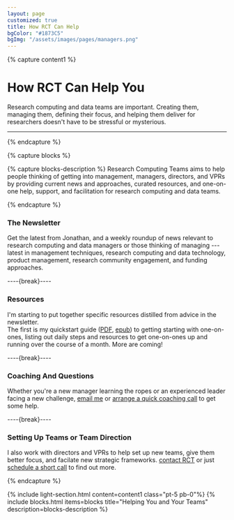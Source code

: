```yaml
---
layout: page
customized: true
title: How RCT Can Help
bgColor: "#1873C5"
bgImg: "/assets/images/pages/managers.png"
---
```


{% capture content1 %}

# How RCT Can Help You

Research computing and data teams are important.  Creating them, managing them, defining their focus, 
and helping them deliver for researchers doesn't have to be stressful or mysterious.

<hr>

{% endcapture %}

{% capture blocks %}


{% capture blocks-description %}
Research Computing Teams aims to help people thinking of getting into management, managers, directors, and VPRs by providing current news and approaches, curated resources, and one-on-one help, support, and
facilitation for research computing and data teams.

{% endcapture %}

### The Newsletter

Get the latest from Jonathan, and a weekly roundup of news relevant to research computing
and data managers or those thinking of managing --- latest in management techniques, 
research computing and data technology, product management, research community engagement, 
and funding approaches.

----{break}----

### Resources

I'm starting to put together specific resources distilled from advice in the newsletter.  
The first is my quickstart guide ([PDF](http://127.0.0.1:4000/pdfs/howto-one-on-ones.pdf), [epub](http://127.0.0.1:4000/pdfs/howto-one-on-ones.epub)) to getting starting with one-on-ones, listing out daily steps and resources to get one-on-ones up and running over the course of a month.  More are coming!

----{break}----

### Coaching And Questions

Whether you're a new manager learning the ropes or an
experienced leader facing a new challenge, 
[email me](mailto:jonathan@researchcomputingteams.org) or 
[arrange a quick coaching call](https://calendly.com/jonathandursi/coaching-questions)
to get some help.

----{break}----

### Setting Up Teams or Team Direction

I also work with directors and VPRs to help set up new teams,
give them better focus, and facilate new strategic frameworks.
[contact RCT](mailto:jonathan@researchcomputingteams.org) or 
just [schedule a short call](https://calendly.com/jonathandursi/strategic-engagement) 
to find out more.

{% endcapture %}


<!-- Layout -->

{% include light-section.html content=content1 class="pt-5 pb-0"%}
{% include blocks.html
  items=blocks
  title="Helping You and Your Teams"
  description=blocks-description
%}
<!-- {% include dark-section.html content=content2 %} -->
